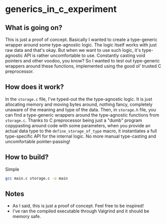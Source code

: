 # generics_in_c_experiment

## What is going on?

This is just a proof of concept. Basically I wanted to create a type-generic wrapper around some type-agnostic logic. The logic itself works with just raw data and that's okay. But when we want to use such logic, it's type-agnostic API is rather uncomfortable to use. Constantly casting void pointers and other voodoo, you know? So I wanted to test out type-generic wrappers around these functions, implemented using the good ol' trusted C preprocessor.

## How does it work?

In the `storage.c` file, I've typed-out the the type-agnostic logic. It is just allocating memory and moving bytes around, nothing fancy, completely unaware of the meaning and type of the data.
Then, in `storage.h` file, you can find a type-generic wrappers around the type-agnostic functions from `storage.c`. Thanks to C preprocessor being just a "dumb" program copypasting around code with some parameters, when you provide an actual data type to the `define_storage_of_type` macro, it instantiates a full type-specific API for the internal logic. No more manual type-casting and uncomfortable pointer-passing!

## How to build?

Simple

```bash
gcc main.c storage.c -o main
```

## Notes

* As I said, this is just a proof of concept. Feel free to be inspired!
* I've ran the compiled executable through Valgrind and it should be memory safe.
